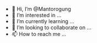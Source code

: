 - 👋 Hi, I’m @Mantorogung
- 👀 I’m interested in ...
- 🌱 I’m currently learning ...
- 💞️ I’m looking to collaborate on ...
- 📫 How to reach me ...

<!---
Mantorogung/Mantorogung is a ✨ special ✨ repository because its `README.md` (this file) appears on your GitHub profile.
You can click the Preview link to take a look at your changes.
--->
